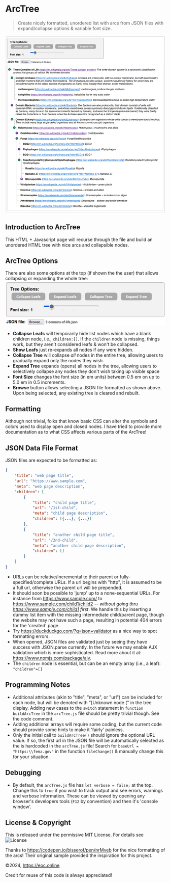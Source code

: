 # ArcTree

> Create nicely formatted, unordered list with arcs from JSON files with
> expand/collapse options &amp; variable font size.

![ArcTree](imgs/ArcTree.png)

## Introduction to ArcTree

This HTML + Javascript page will recurse through the file and build an unordered
HTML tree with nice arcs and collapsible nodes.

## ArcTree Options

There are also some options at the top (if shown the the user) that allows
collapsing or expanding the whole tree:
![Options Dialog for ArcTree](imgs/ArcTreeOptions.png)

- **Collapse Leafs** will temporarily hide list nodes which have a blank
  children node, i.e., `children:[]`. If the `children` node is missing, things
  work, but they aren't considered leafs & won't be collapsed.
- **Show Leafs** just re-expands all nodes if any were hidden.
- **Collapse Tree** will collapse _all_ nodes in the entire tree, allowing users
  to gradually expand only the nodes they wish.
- **Expand Tree** expands (opens) all nodes in the tree, allowing users to
  selectively collapse any nodes they don't wish taking up visible space
- **Font Size** changes the font size (in em units) between 0.5 em on up to 5.0
  em in 0.5 increments.
- **Browse** button allows selecting a JSON file formatted as shown above. Upon
  being selected, any existing tree is cleared and rebuilt.

## Formatting

Although not trivial, folks that know basic CSS can alter the symbols and colors
used to display open and closed nodes. I have tried to provide more
documentation as to what CSS affects various parts of the ArcTree!

## JSON Data File Format

JSON files are expected to be formatted as:

```JSON
{
    "title": "web page title",
    "url": "https://www.sample.com",
    "meta": "web page description",
    "children": [
        {
            "title": "child page title",
            "url": "/1st-child",
            "meta": "child page description",
            "children": [{...}, {...}]
        },
        {
            "title": "another child page title",
            "url": "/2nd-child",
            "meta": "another child page description",
            "children": []
        }
    ]
}
```

- URLs can be relative/incremental to their parent or fully-specified/complete
  URLs. If a url begins with "http", it is assumed to be a full url, otherwise
  the parent url will be prepended.
- It should soon be possible to 'jump' up to a none-sequential URLs. For
  instance from https://www.sample.com/ to https://www.sample.com/child1/child2
  -- _without going thru https://www.sample.com/child1 first_. We handle this by
  inserting a dummy list item with the missing intermediate child/parent page,
  though the website may not have such a page, resulting in potential 404 errors
  for the 'created' page.
- Try https://duckduckgo.com/?q=json+validator as a nice way to spot formatting
  errors.
- When opened, JSON files are validated just by seeing they have success with
  JSON.parse currently. In the future we may enable AJX validation which is more
  sophisticated. Read more about it at: https://www.npmjs.com/package/ajv.
- The `children` node is essential, but can be an empty array (i.e., a leaf):
  `"children"=[]`

## Programming Notes

- Additional attributes (akin to "title", "meta", or "url") can be included for
  each node, but will be denoted with "[Unknown node (" in the tree display.
  Adding new cases to the `switch` statement in `function buildArcTree` in the
  `arcTree.js` file should be pretty trivial though. See the code comment.
- Adding additional arrays will require some coding, but the current code should
  provide some hints to make it 'fairly' painless.
- Only the initial call to `buildArcTree()` should ignore the optional URL
  value. If so, the first url in the JSON file will be automatically selected as
  the is hardcoded in the `arcTree.js` file! Search for
  `baseUrl = "https:\\fema.gov"` in the function `fileChange()` & manually
  change this for your situation.

## Debugging

- By default, the `arcTree.js` file has `let verbose = false;` at the top.
  Change this to `true` if you wish to track output and see errors, warnings and
  verbose information. These can be viewed by opening any browser's developers
  tools (`F12` by convention) and then it's 'console window'.

## License & Copyright

This is released under the permissive MIT License. For details see
![License](LICENSE)

Thanks to https://codepen.io/bisserof/pen/nrMveb for the nice formatting of the
arcs! Their original sample provided the inspiration for this project.

©2024, https://eoc.online

Credit for reuse of this code is always appreciated!
